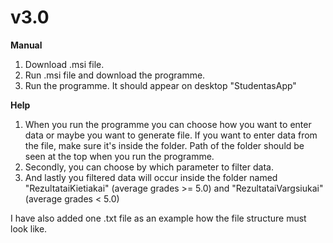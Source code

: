 # **v3.0**

**Manual**

1. Download .msi file.
2. Run .msi file and download the programme.
3. Run the programme. It should appear on desktop "StudentasApp"

**Help**

1. When you run the programme you can choose how you want to enter data or maybe you want to generate file. If you want to enter data from the file, make sure it's inside the folder. Path of the folder should be seen at the top when you run the programme.
2. Secondly, you can choose by which parameter to filter data.
3. And lastly you filtered data will occur inside the folder named "RezultataiKietiakai" (average grades >= 5.0) and "RezultataiVargsiukai" (average grades < 5.0)

I have also added one .txt file as an example how the file structure must look like.
